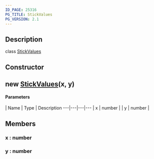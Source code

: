 ```yaml
---
ID_PAGE: 25316
PG_TITLE: StickValues
PG_VERSION: 2.1
---
```

## Description

class [StickValues](/classes/3.1/StickValues)



## Constructor

## new [StickValues](/classes/3.1/StickValues)(x, y)



#### Parameters
 | Name | Type | Description
---|---|---|---
 | x | number | 
 | y | number | 
## Members

### x : number


### y : number


